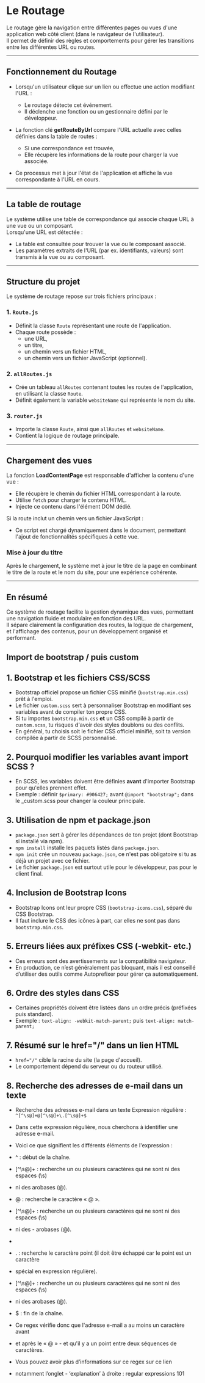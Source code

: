 # Le Routage

Le routage gère la navigation entre différentes pages ou vues d'une application web côté client (dans le navigateur de l'utilisateur).  
Il permet de définir des règles et comportements pour gérer les transitions entre les différentes URL ou routes.

---

## Fonctionnement du Routage

- Lorsqu'un utilisateur clique sur un lien ou effectue une action modifiant l'URL :  
  - Le routage détecte cet événement.  
  - Il déclenche une fonction ou un gestionnaire défini par le développeur.

- La fonction clé **getRouteByUrl** compare l'URL actuelle avec celles définies dans la table de routes :  
  - Si une correspondance est trouvée,  
  - Elle récupère les informations de la route pour charger la vue associée.  

- Ce processus met à jour l'état de l'application et affiche la vue correspondante à l'URL en cours.

---

## La table de routage

Le système utilise une table de correspondance qui associe chaque URL à une vue ou un composant.  
Lorsqu'une URL est détectée :  
- La table est consultée pour trouver la vue ou le composant associé.  
- Les paramètres extraits de l'URL (par ex. identifiants, valeurs) sont transmis à la vue ou au composant.

---

## Structure du projet

Le système de routage repose sur trois fichiers principaux :

### 1. `Route.js`  
- Définit la classe `Route` représentant une route de l'application.  
- Chaque route possède :  
  - une URL,  
  - un titre,  
  - un chemin vers un fichier HTML,  
  - un chemin vers un fichier JavaScript (optionnel).  

### 2. `allRoutes.js`  
- Crée un tableau `allRoutes` contenant toutes les routes de l'application, en utilisant la classe `Route`.  
- Définit également la variable `websiteName` qui représente le nom du site.

### 3. `router.js`  
- Importe la classe `Route`, ainsi que `allRoutes` et `websiteName`.  
- Contient la logique de routage principale.

---

## Chargement des vues

La fonction **LoadContentPage** est responsable d'afficher la contenu d'une vue :  
- Elle récupère le chemin du fichier HTML correspondant à la route.  
- Utilise `fetch` pour charger le contenu HTML.  
- Injecte ce contenu dans l'élément DOM dédié.

Si la route inclut un chemin vers un fichier JavaScript :  
- Ce script est chargé dynamiquement dans le document, permettant l'ajout de fonctionnalités spécifiques à cette vue.

### Mise à jour du titre

Après le chargement, le système met à jour le titre de la page en combinant le titre de la route et le nom du site, pour une expérience cohérente.

---

## En résumé

Ce système de routage facilite la gestion dynamique des vues, permettant une navigation fluide et modulaire en fonction des URL.  
Il sépare clairement la configuration des routes, la logique de chargement, et l'affichage des contenus, pour un développement organisé et performant.

## Import de bootstrap / puis custom

## 1. Bootstrap et les fichiers CSS/SCSS
- Bootstrap officiel propose un fichier CSS minifié (`bootstrap.min.css`) prêt à l'emploi.
- Le fichier `custom.scss` sert à personnaliser Bootstrap en modifiant ses variables avant de compiler ton propre CSS.
- Si tu importes `bootstrap.min.css` **et** un CSS compilé à partir de `custom.scss`, tu risques d'avoir des styles doublons ou des conflits.
- En général, tu choisis soit le fichier CSS officiel minifié, soit ta version compilée à partir de SCSS personnalisé.

## 2. Pourquoi modifier les variables avant import SCSS ?
- En SCSS, les variables doivent être définies **avant** d'importer Bootstrap pour qu'elles prennent effet.
- Exemple : définir `$primary: #906427;` avant `@import "bootstrap";` dans le _custom.scss pour changer la couleur principale.

## 3. Utilisation de npm et package.json
- `package.json` sert à gérer les dépendances de ton projet (dont Bootstrap si installé via npm).
- `npm install` installe les paquets listés dans `package.json`.
- `npm init` crée un nouveau `package.json`, ce n'est pas obligatoire si tu as déjà un projet avec ce fichier.
- Le fichier `package.json` est surtout utile pour le développeur, pas pour le client final.

## 4. Inclusion de Bootstrap Icons
- Bootstrap Icons ont leur propre CSS (`bootstrap-icons.css`), séparé du CSS Bootstrap.
- Il faut inclure le CSS des icônes à part, car elles ne sont pas dans `bootstrap.min.css`.

## 5. Erreurs liées aux préfixes CSS (-webkit- etc.)
- Ces erreurs sont des avertissements sur la compatibilité navigateur.
- En production, ce n’est généralement pas bloquant, mais il est conseillé d’utiliser des outils comme Autoprefixer pour gérer ça automatiquement.

## 6. Ordre des styles dans CSS
- Certaines propriétés doivent être listées dans un ordre précis (préfixées puis standard).
- Exemple : `text-align: -webkit-match-parent;` puis `text-align: match-parent;`

## 7. Résumé sur le href="/" dans un lien HTML
- `href="/"` cible la racine du site (la page d'accueil).
- Le comportement dépend du serveur ou du routeur utilisé.


## 8. Recherche des adresses de e-mail dans un texte
 - Recherche des adresses e-mail dans un texte
  Expression régulière : `^[^\s@]+@[^\s@]+\.[^\s@]+$`

- Dans cette expression régulière, nous cherchons à identifier une adresse e-mail. 
- Voici ce que signifient les différents éléments de l'expression :

- ^ : début de la chaîne.

- [^\s@]+ : recherche un ou plusieurs caractères qui ne sont ni des espaces (\s) 
- ni des arobases (@).

- @ : recherche le caractère « @ ».

- [^\s@]+ : recherche un ou plusieurs caractères qui ne sont ni des espaces (\s) 
- ni des - arobases (@).
- 
- \. : recherche le caractère point (il doit être échappé car le point est un caractère 
- spécial en expression régulière).

- [^\s@]+ : recherche un ou plusieurs caractères qui ne sont ni des espaces (\s) 
- ni des arobases (@).
 
- $ : fin de la chaîne.
 
- Ce regex vérifie donc que l'adresse e-mail a au moins un caractère avant 
- et après le « @ » - et qu'il y a un point entre deux séquences de caractères.
 
- Vous pouvez avoir plus d’informations sur ce regex sur ce lien 
- notamment l’onglet - ‘explanation’ à droite : regular expressions 101
